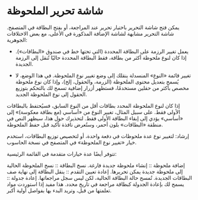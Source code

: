 # شاشة تحرير الملحوظة
يمكن فتح شاشة التحرير باختيار تحرير عند المراجعة، أو بفتح البطاقة في المتصفح.
شاشة التحرير مشابهة لشاشة الإضافة المذكورة في الأعلى، مع بعض الاختلافات الجوهرية:


 * يعمل تغيير الرزمة على البطاقة المحددة (التي تحتها خط في صندوق «البطاقات»).
 إذا كان لنوع ملحوظة أكثر من بطاقة، فقط البطاقة المحددة حاليًا تُنقل إلى الرزمة الجديدة.

 * تغيير قائمة «النوع» المنسدلة ينقلك إلى وضع تغيير نوع الملحوظة. في هذا الوضع، لا يُسمح
 بتعديل محتوى الملحوظة (الزرمة، والحقول، إلخ)، وإذا كان نوع ملحوظة مخصص بأكثر من حقلين مستخدمًا،
 فستظهر أزرار إضافية تسمح لك بالتحكم بتوزيع الحقول إلى نوع الملحوظة الجديد.

إذا كان لنوع الملحوظة المحدد بطاقات أقل من النوع السابق، فسيُحتفظ بالبطاقات الأولى فقط.
على سبيل المثال، تغيير النوع من «أساسي (مع بطاقة معكوسة)» إلى «أساسي» يؤدي إلى
إبقاء البطاقة الأولى فقط. لتحذيرك حول هذا، سيظهر النص في منطقة «البطاقات» بلون أحمر،
وستُعرض نافذة تأكيد قبل حفظ الملحوظة.

 إرشاد: لتغيير نوع عدة ملحوظات في دفعة واحدة، أو لتخصيص توزيع البطاقات، استخدم
خيار «تغيير نوع الملحوظة» في المتصفح في نسخة الحاسوب.

تتوفر أيضًا عدة خيارات متقدمة في القائمة الرئيسية:

إضافة ملحوظة :: إنشاء ملحوظة جديدة فارغة.
نسخ البطاقة :: نسخ الملحوظة الحالية إلى ملحوظة جديدة يمكن تحريرها.
إعادة تعيين التقدم :: ينقل البطاقة إلى نهاية صف البطاقات الجديدة. تُمسح حالة البطاقة الحالية، لكن ليس سجل مراجعاتها.
إعادة جدولة :: يسمح لك بإعادة الجدولة كبطاقة مراجعة في تاريخ محدد. هذا مفيد إذا استوردت مواد  تعلمتها من قبل،
وتريد البدء بها بفواصل أولية أكبر.
